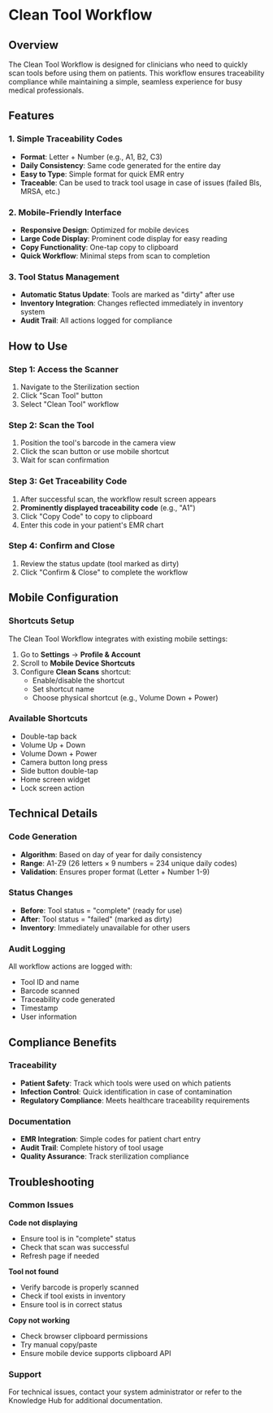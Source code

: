 # Clean Tool Workflow

## Overview

The Clean Tool Workflow is designed for clinicians who need to quickly scan tools before using them on patients. This workflow ensures traceability compliance while maintaining a simple, seamless experience for busy medical professionals.

## Features

### 1. Simple Traceability Codes

- **Format**: Letter + Number (e.g., A1, B2, C3)
- **Daily Consistency**: Same code generated for the entire day
- **Easy to Type**: Simple format for quick EMR entry
- **Traceable**: Can be used to track tool usage in case of issues (failed BIs, MRSA, etc.)

### 2. Mobile-Friendly Interface

- **Responsive Design**: Optimized for mobile devices
- **Large Code Display**: Prominent code display for easy reading
- **Copy Functionality**: One-tap copy to clipboard
- **Quick Workflow**: Minimal steps from scan to completion

### 3. Tool Status Management

- **Automatic Status Update**: Tools are marked as "dirty" after use
- **Inventory Integration**: Changes reflected immediately in inventory system
- **Audit Trail**: All actions logged for compliance

## How to Use

### Step 1: Access the Scanner

1. Navigate to the Sterilization section
2. Click "Scan Tool" button
3. Select "Clean Tool" workflow

### Step 2: Scan the Tool

1. Position the tool's barcode in the camera view
2. Click the scan button or use mobile shortcut
3. Wait for scan confirmation

### Step 3: Get Traceability Code

1. After successful scan, the workflow result screen appears
2. **Prominently displayed traceability code** (e.g., "A1")
3. Click "Copy Code" to copy to clipboard
4. Enter this code in your patient's EMR chart

### Step 4: Confirm and Close

1. Review the status update (tool marked as dirty)
2. Click "Confirm & Close" to complete the workflow

## Mobile Configuration

### Shortcuts Setup

The Clean Tool Workflow integrates with existing mobile settings:

1. Go to **Settings** → **Profile & Account**
2. Scroll to **Mobile Device Shortcuts**
3. Configure **Clean Scans** shortcut:
   - Enable/disable the shortcut
   - Set shortcut name
   - Choose physical shortcut (e.g., Volume Down + Power)

### Available Shortcuts

- Double-tap back
- Volume Up + Down
- Volume Down + Power
- Camera button long press
- Side button double-tap
- Home screen widget
- Lock screen action

## Technical Details

### Code Generation

- **Algorithm**: Based on day of year for daily consistency
- **Range**: A1-Z9 (26 letters × 9 numbers = 234 unique daily codes)
- **Validation**: Ensures proper format (Letter + Number 1-9)

### Status Changes

- **Before**: Tool status = "complete" (ready for use)
- **After**: Tool status = "failed" (marked as dirty)
- **Inventory**: Immediately unavailable for other users

### Audit Logging

All workflow actions are logged with:

- Tool ID and name
- Barcode scanned
- Traceability code generated
- Timestamp
- User information

## Compliance Benefits

### Traceability

- **Patient Safety**: Track which tools were used on which patients
- **Infection Control**: Quick identification in case of contamination
- **Regulatory Compliance**: Meets healthcare traceability requirements

### Documentation

- **EMR Integration**: Simple codes for patient chart entry
- **Audit Trail**: Complete history of tool usage
- **Quality Assurance**: Track sterilization compliance

## Troubleshooting

### Common Issues

**Code not displaying**

- Ensure tool is in "complete" status
- Check that scan was successful
- Refresh page if needed

**Tool not found**

- Verify barcode is properly scanned
- Check if tool exists in inventory
- Ensure tool is in correct status

**Copy not working**

- Check browser clipboard permissions
- Try manual copy/paste
- Ensure mobile device supports clipboard API

### Support

For technical issues, contact your system administrator or refer to the Knowledge Hub for additional documentation.
